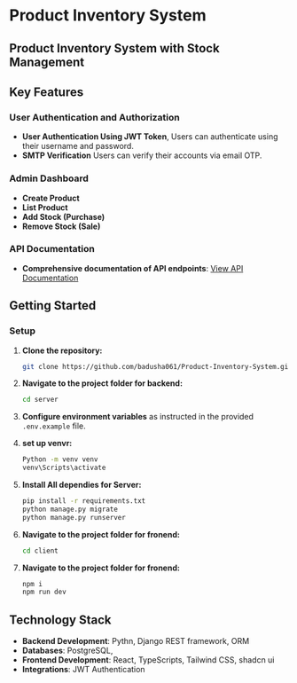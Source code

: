 # Product Inventory System




## Product Inventory System with Stock Management

## Key Features

### User Authentication and Authorization
- **User Authentication Using JWT Token**,  Users can authenticate using their username and password.
- **SMTP Verification**  Users can verify their accounts via email OTP.


### Admin Dashboard
- **Create Product**
- **List Product**
- **Add Stock (Purchase)**
- **Remove Stock (Sale)**




### API Documentation
- **Comprehensive documentation of API endpoints**: [View API Documentation](https://documenter.getpostman.com/view/31242747/2sA3XJkQZt)


## Getting Started



### Setup

1. **Clone the repository:**
    ```sh
    git clone https://github.com/badusha061/Product-Inventory-System.git
    ```

2. **Navigate to the project folder for backend:**
    ```sh
    cd server
    ```

3. **Configure environment variables** as instructed in the provided `.env.example` file.

4. **set up venvr:**
    ```sh
    Python -m venv venv 
    venv\Scripts\activate
    ```


5. **Install All dependies for Server:**
    ```sh
    pip install -r requirements.txt
    python manage.py migrate 
    python manage.py runserver
    ```


6. **Navigate to the project folder for fronend:**
    ```sh
    cd client
    ```
7. **Navigate to the project folder for fronend:**
    ```sh
    npm i 
    npm run dev 
    ```


## Technology Stack


- **Backend Development**: Pythn, Django REST framework, ORM
- **Databases**:  PostgreSQL, 
- **Frontend Development**: React, TypeScripts, Tailwind CSS,   shadcn ui
- **Integrations**: JWT Authentication
